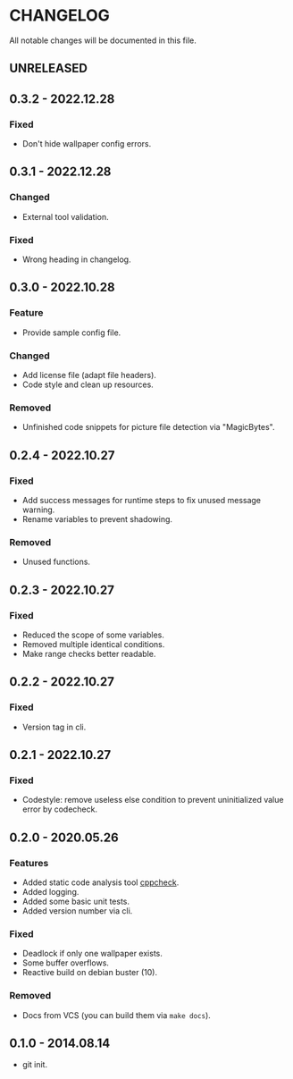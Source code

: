 # CHANGELOG

All notable changes will be documented in this file.

<!-- markdownlint-disable MD013 MD024 -->

## UNRELEASED

## 0.3.2 - 2022.12.28

### Fixed

- Don't hide wallpaper config errors.

## 0.3.1 - 2022.12.28

### Changed

- External tool validation.

### Fixed

- Wrong heading in changelog.

## 0.3.0 - 2022.10.28

### Feature

- Provide sample config file.

### Changed

- Add license file (adapt file headers).
- Code style and clean up resources.

### Removed

- Unfinished code snippets for picture file detection via "MagicBytes".

## 0.2.4 - 2022.10.27

### Fixed

- Add success messages for runtime steps to fix unused message warning.
- Rename variables to prevent shadowing.

### Removed

- Unused functions.

## 0.2.3 - 2022.10.27

### Fixed

- Reduced the scope of some variables.
- Removed multiple identical conditions.
- Make range checks better readable.

## 0.2.2 - 2022.10.27

### Fixed

- Version tag in cli.

## 0.2.1 - 2022.10.27

### Fixed

- Codestyle: remove useless else condition to prevent uninitialized value error by codecheck.

## 0.2.0 - 2020.05.26

### Features

- Added static code analysis tool [cppcheck](https://github.com/danmar/cppcheck).
- Added logging.
- Added some basic unit tests.
- Added version number via cli.

### Fixed

- Deadlock if only one wallpaper exists.
- Some buffer overflows.
- Reactive build on debian buster (10).

### Removed

- Docs from VCS (you can build them via `make docs`).

## 0.1.0 - 2014.08.14

- git init.

<!-- markdownlint-enable MD013 MD024 -->
